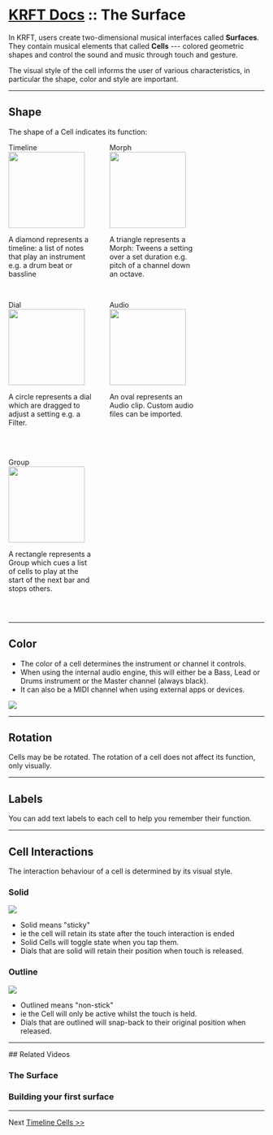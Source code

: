 # [KRFT Docs](/docs) :: The Surface

In KRFT, users create two-dimensional musical interfaces called **Surfaces**. They contain musical elements that called **Cells** --- colored geometric shapes and control the sound and music through touch and gesture.

The visual style of the cell informs the user of various characteristics, in particular the shape, color and style are important.

---

## Shape
The shape of a Cell indicates its function:

<style>
table td {font-size: 12px;}
table td {font-size: 12px;}
.cell { display: inline-block; width: 165px; padding-right: 30px;padding-bottom: 30px;} 
.cell img {  width: 150px;} 

.cell p { font-size: 14px;} 
</style>

<div class="row">
<div class="cell">
<span>Timeline</span>
<img src='../img/loop.jpg'/>
<p>A diamond represents a timeline: a list of notes that play an instrument e.g. a drum beat or bassline</p>
</div>



<div class="cell">
<span>Morph</span>
<img src='../img/morph.jpg'/>
<p>
A triangle represents a Morph: Tweens a setting over a set duration e.g. pitch of a channel down an octave.
</p>
</div>

<div class="cell">
<span>Dial</span>
<img src='../img/dial.jpg'/>
<p>
A circle represents a dial which are dragged to adjust a setting e.g. a Filter. <br><br>
</p>
</div>


<div class="cell">
<span>Audio</span>
<img src='../img/audio.jpg'/>
<p>
An oval represents an Audio clip. Custom audio files can be imported. <br><br><br>
</p>
</div>


<div class="cell">
<span>Group</span>
<img src='../img/group.jpg'/>
<p>
A rectangle represents a Group which cues a list of cells to play at the start of the next bar and stops others.
</p>
</div>
</div>

---

## Color

- The color of a cell determines the instrument or channel it controls.
- When using the internal audio engine, this will either be a Bass, Lead or Drums instrument or the Master channel (always black).
- It can also be a MIDI channel when using external apps or devices.

![](../img/color.png)

---


## Rotation

Cells may be be rotated. The rotation of a cell does not affect its function, only visually.

---


## Labels

You can add text labels to each cell to help you remember their function.

---

## Cell Interactions

The interaction behaviour of a cell is determined by its visual style.

### Solid 
![](../img/solid.png)

- Solid means "sticky" 
- ie the cell will retain its state after the touch interaction is ended
- Solid Cells will toggle state when you tap them. 
- Dials that are solid will retain their position when touch is released.


### Outline
![](../img/outlined.png) 

- Outlined means "non-stick"
- ie the Cell will only be active whilst the touch is held.
- Dials that are outlined will snap-back to their original position when released.

---

## Related Videos

### The Surface 

<div class="vid" src="hqfRW53han0"></div>


### Building your first surface 

<div class="vid" src="h3IloBevUTA"></div>


---

Next [Timeline Cells >>](../timeline-cells)




